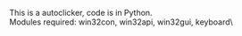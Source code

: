  This is a autoclicker, code is in Python.\
 Modules required: win32con, win32api, win32gui, keyboard\
